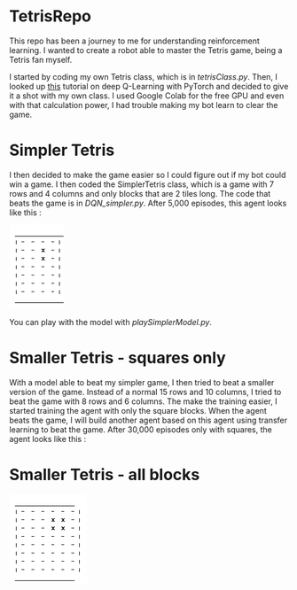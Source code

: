 # TetrisRepo
This repo has been a journey to me for understanding reinforcement learning. I wanted to create a robot able to master the Tetris game, being a Tetris fan myself.

I started by coding my own Tetris class, which is in *tetrisClass.py*. Then, I looked up [this](https://pytorch.org/tutorials/intermediate/reinforcement_q_learning.html) tutorial on deep Q-Learning with PyTorch and decided to give it a shot with my own class. I used Google Colab for the free GPU and even with that calculation power, I had trouble making my bot learn to clear the game.

# Simpler Tetris

I then decided to make the game easier so I could figure out if my bot could win a game. I then coded the SimplerTetris class, which is a game with 7 rows and 4 columns and only blocks that are 2 tiles long. The code that beats the game is in *DQN_simpler.py*. After 5,000 episodes, this agent looks like this :

![alt text](https://github.com/sagau59/TetrisRepo/blob/master/images/simpler.gif)

You can play with the model with *playSimplerModel.py*.

# Smaller Tetris - squares only

With a model able to beat my simpler game, I then tried to beat a smaller version of the game. Instead of a normal 15 rows and 10 columns, I tried to beat the game with 8 rows and 6 columns. The make the training easier, I started training the agent with only the square blocks. When the agent beats the game, I will build another agent based on this agent using transfer learning to beat the game. After 30,000 episodes only with squares, the agent looks like this :


# Smaller Tetris - all blocks

![alt text](https://github.com/sagau59/TetrisRepo/blob/master/images/smaller.gif)
